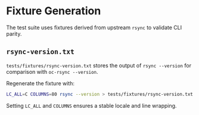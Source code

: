# Fixture Generation

The test suite uses fixtures derived from upstream `rsync` to validate CLI parity.

## `rsync-version.txt`

`tests/fixtures/rsync-version.txt` stores the output of `rsync --version` for comparison
with `oc-rsync --version`.

Regenerate the fixture with:

```sh
LC_ALL=C COLUMNS=80 rsync --version > tests/fixtures/rsync-version.txt
```

Setting `LC_ALL` and `COLUMNS` ensures a stable locale and line wrapping.
